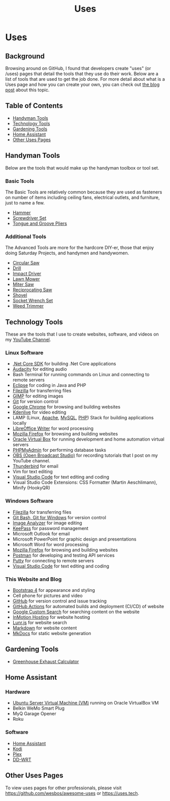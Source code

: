 ﻿---
title: Uses
description: Page describes the tools used for various tasks.
keywords: uses, uses page, tools used
image: /images/2020.02.01-uses-entry.jpg
---

# Uses

## Background

Browsing around on GitHub, I found that developers create "uses" (or /uses) pages that
detail the tools that they use do their work. Below are a list of tools that are used to get
the job done. For more detail about what is a Uses page and how you can create your own,
you can check out [the blog post](/technology/2020.02.01-developer-uses-page) about this topic.

## Table of Contents

* [Handyman Tools](#handyman-tools)
* [Technology Tools](#technology-tools)
* [Gardening Tools](#gardening-tools)
* [Home Assistant](#home-assistant)
* [Other Uses Pages](#other-uses-pages)

## Handyman Tools

Below are the tools that would make up the handyman toolbox or tool set. 

### Basic Tools

The Basic Tools are
relatively common because they are used as fasteners on number of items including ceiling fans, 
electrical outlets, and furniture, just to name a few.

* <a target="_blank" href="https://www.amazon.com/gp/product/B07RRNSFY4/ref=as_li_tl?ie=UTF8&camp=1789&creative=9325&creativeASIN=B07RRNSFY4&linkCode=as2&tag=rhtservicesll-20&linkId=6a4a1d82a26dc714cfc3d28a6395b041">Hammer</a>
* <a target="_blank" href="https://www.amazon.com/gp/product/B07QK2PFKY/ref=as_li_tl?ie=UTF8&camp=1789&creative=9325&creativeASIN=B07QK2PFKY&linkCode=as2&tag=rhtservicesll-20&linkId=e7bbb831f151cd93e7ebef0ab9422c74">Screwdriver Set</a>
* <a href="https://www.amazon.com/gp/product/B00002N5JF/ref=as_li_tl?ie=UTF8&tag=rhtservicesll-20&camp=1789&creative=9325&linkCode=as2&creativeASIN=B00002N5JF&linkId=983a13ab385a83c2688f60f05b1ca95a">Tongue and Groove Pliers</a>

### Additional Tools

The Advanced Tools are more for the hardcore DIY-er, those that enjoy doing Saturday Projects, and
handymen and handywomen.

* <a href="https://www.amazon.com/gp/product/B01BD81BLO/ref=as_li_tl?ie=UTF8&tag=rhtservicesll-20&camp=1789&creative=9325&linkCode=as2&creativeASIN=B01BD81BLO&linkId=25a2224e8727a314dd9deeb1bb6853c2" target="_blank">Circular Saw</a>
* <a href="https://www.amazon.com/gp/product/B00ET5VMTU/ref=as_li_tl?ie=UTF8&tag=rhtservicesll-20&camp=1789&creative=9325&linkCode=as2&creativeASIN=B00ET5VMTU&linkId=6fbe220e94d5d925dfa8a0b141033242" target="_blank">Drill</a>
* <a href="https://www.amazon.com/gp/product/B07QGL8BLY/ref=as_li_tl?ie=UTF8&tag=rhtservicesll-20&camp=1789&creative=9325&linkCode=as2&creativeASIN=B07QGL8BLY&linkId=ae3274696c4eb05feaba08fed4881444" target="_blank">Impact Driver</a>
* <a href="https://www.amazon.com/gp/product/B07NW8SP6H/ref=as_li_tl?ie=UTF8&tag=rhtservicesll-20&camp=1789&creative=9325&linkCode=as2&creativeASIN=B07NW8SP6H&linkId=084e430b04f5de1d83fe152ba02891a5" target="_blank">    Lawn Mower</a>
* <a href="https://www.amazon.com/gp/product/B07P8QTFRC/ref=as_li_tl?ie=UTF8&tag=rhtservicesll-20&camp=1789&creative=9325&linkCode=as2&creativeASIN=B07P8QTFRC&linkId=192614c14da6831f8122fde60ebdd5c0" target="_blank">Miter Saw</a>
* <a href="https://www.amazon.com/gp/product/B007NVSTCK/ref=as_li_tl?ie=UTF8&tag=rhtservicesll-20&camp=1789&creative=9325&linkCode=as2&creativeASIN=B007NVSTCK&linkId=c61f58518dd8d66dd316f24d0ae49dd4" target="_blank">Reciprocating Saw</a>
* <a href="https://www.amazon.com/gp/product/B004N8526C/ref=as_li_tl?ie=UTF8&tag=rhtservicesll-20&camp=1789&creative=9325&linkCode=as2&creativeASIN=B004N8526C&linkId=6c529a4c1fe22640ec5829a48747e2a3" target="_blank">Shovel</a>
* <a href="https://www.amazon.com/gp/product/B00WLVV2YE/ref=as_li_tl?ie=UTF8&tag=rhtservicesll-20&camp=1789&creative=9325&linkCode=as2&creativeASIN=B00WLVV2YE&linkId=9f118e9a141f1f2595bcbed6263db159" target="_blank">Socket Wrench Set</a>
* <a href="https://www.amazon.com/gp/product/B01BNMP5JY/ref=as_li_tl?ie=UTF8&tag=rhtservicesll-20&camp=1789&creative=9325&linkCode=as2&creativeASIN=B01BNMP5JY&linkId=dd4394c76c089138ea027c8169686a17" target="_blank">Weed Trimmer</a>

## Technology Tools

These are the tools that I use to create websites, software, and videos on my
<a href="https://www.youtube.com/c/kennythealmostengineer?sub_confirmation=1" 
    target="_blank">YouTube Channel</a>.

### Linux Software

* [.Net Core SDK](https://dotnet.microsoft.com/download) for building .Net Core applications
* [Audacity](https://www.audacityteam.org/) for editing audio
* Bash Terminal for running commands on Linux and connecting to remote servers
* [Eclipse](https://eclipse.org) for coding in Java and PHP
* [Filezilla](https://filezilla-project.org/) for transferring files
* [GIMP](https://www.gimp.org) for editing images
* [Git](https://git-scm.com/) for version control
* [Google Chrome](https://google.com/chrome) for browsing and building websites
* [Kdenlive](https://kdenlive.org/en) for video editing
* LAMP (Linux, [Apache](https://www.apache.org), [MySQL](https://www.mysql.com), [PHP](https://www.php.net))
Stack for building applications locally
* [LibreOffice Writer](https://www.libreoffice.org) for word processing
* [Mozilla Firefox](https://www.mozilla.org/en-us/firefox) for browsing and building websites
* [Oracle Virtual Box](https://virtualbox.org) for running development and home automation virtual servers
* [PHPMyAdmin](https://phpmyadmin.net) for performing database tasks
* [OBS (Open Broadcast Studio)](https://obsproject.com/) for recording tutorials
that I post on my YouTube channel.
* [Thunderbird](https://thunderbird.net/en-us) for email
* Vim for text editing
* [Visual Studio Code](https://code.visualstudio.com/download) for text editing and coding
* Visual Studio Code Extensions: CSS Formatter (Martin Aeschlimann), Minify (HookyQR)

### Windows Software

* [Filezilla](https://filezilla-project.org/) for transferring files
* [Git Bash, Git for Windows](https://gitforwindows.org) for version control
* [Image Analyzer](http://meesoft.com/Analyzer/) for image editing
* [KeePass](https://keepass.info/) for password management
* Microsoft Outlook for email
* Microsoft PowerPoint for graphic design and presentations
* Microsoft Word for word processing
* [Mozilla Firefox](https://www.mozilla.org/en-us/firefox) for browsing and building websites
* [Postman](https://getpostman.com) for developing and testing API services
* [Putty](https://www.putty.org) for connecting to remote servers
* [Visual Studio Code](https://code.visualstudio.com/download) for text editing and coding

### This Website and Blog

* [Bootstrap 4](https://getbootstrap.com) for appearance and styling
* Cell phone for pictures and video
* [GitHub](https://github.com/almostengr/almostengrwebsite) for version control and issue tracking
* [GitHub Actions](https://github.com/features/actions) for automated builds and deployment (CI/CD) of website
* [Google Custom Search](https://cse.google.com/cse/) for searching content on the website
* [InMotion Hosting](https://partners.inmotionhosting.com/c/2382527/260033/4222) for website hosting
* [Lunr.js](https://lunrjs.com/) for website search
* [Markdown](https://www.markdownguide.org/) for website content
* [MkDocs](https://mkdocs.org) for static website generation

## Gardening Tools

* [Greenhouse Exhaust Calculator](http://www.littlegreenhouse.com/fan-calc.shtml)

## Home Assistant

### Hardware

* [Ubuntu Server Virtual Machine (VM)](http://www.ubuntu.com) running on Oracle VirtualBox VM
* Belkin WeMo Smart Plug
* MyQ Garage Opener
* Roku 

### Software

* <a href="https://home-assistant.io" target="_blank">Home Assistant</a>
* [Kodi](https://kodi.tv/)
* [Plex](https://www.plex.tv)
* [DD-WRT](https://www.dd-wrt.com/)

## Other Uses Pages

To view uses pages for other professionals, please visit
<a href="https://github.com/wesbos/awesome-uses" target="_blank">https://github.com/wesbos/awesome-uses</a>
or <a href="https://uses.tech" target="_blank">https://uses.tech</a>.

